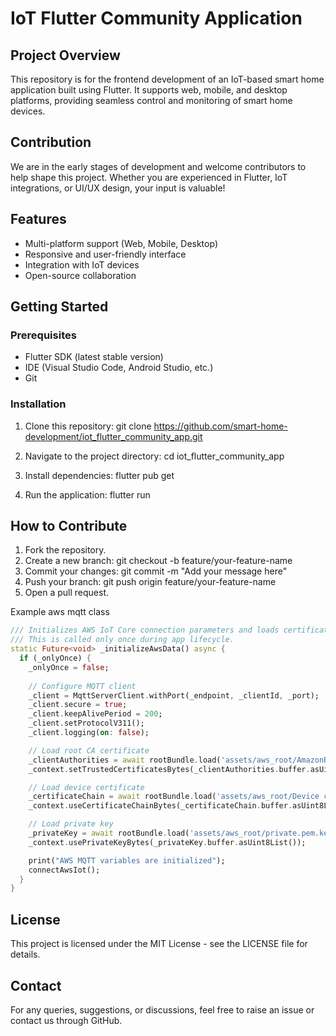 # IoT Flutter Community Application

## Project Overview
This repository is for the frontend development of an IoT-based smart home application built using Flutter. It supports web, mobile, and desktop platforms, providing seamless control and monitoring of smart home devices.

## Contribution
We are in the early stages of development and welcome contributors to help shape this project. Whether you are experienced in Flutter, IoT integrations, or UI/UX design, your input is valuable!

## Features
- Multi-platform support (Web, Mobile, Desktop)
- Responsive and user-friendly interface
- Integration with IoT devices
- Open-source collaboration

## Getting Started
### Prerequisites
- Flutter SDK (latest stable version)
- IDE (Visual Studio Code, Android Studio, etc.)
- Git

### Installation
1. Clone this repository:
   git clone https://github.com/smart-home-development/iot_flutter_community_app.git

2. Navigate to the project directory:
   cd iot_flutter_community_app

3. Install dependencies:
   flutter pub get

4. Run the application:
   flutter run

## How to Contribute
1. Fork the repository.
2. Create a new branch:
   git checkout -b feature/your-feature-name
3. Commit your changes:
   git commit -m "Add your message here"
4. Push your branch:
   git push origin feature/your-feature-name
5. Open a pull request.

Example aws mqtt class
``` dart
/// Initializes AWS IoT Core connection parameters and loads certificates.
/// This is called only once during app lifecycle.
static Future<void> _initializeAwsData() async {
  if (_onlyOnce) {
    _onlyOnce = false;
    
    // Configure MQTT client
    _client = MqttServerClient.withPort(_endpoint, _clientId, _port);
    _client.secure = true;
    _client.keepAlivePeriod = 200;
    _client.setProtocolV311();
    _client.logging(on: false);

    // Load root CA certificate
    _clientAuthorities = await rootBundle.load('assets/aws_root/AmazonRootCA1.pem');
    _context.setTrustedCertificatesBytes(_clientAuthorities.buffer.asUint8List());

    // Load device certificate
    _certificateChain = await rootBundle.load('assets/aws_root/Device certificate.pem.crt');
    _context.useCertificateChainBytes(_certificateChain.buffer.asUint8List());

    // Load private key
    _privateKey = await rootBundle.load('assets/aws_root/private.pem.key');
    _context.usePrivateKeyBytes(_privateKey.buffer.asUint8List());

    print("AWS MQTT variables are initialized");
    connectAwsIot();
  }
}

```



## License
This project is licensed under the MIT License - see the LICENSE file for details.

## Contact
For any queries, suggestions, or discussions, feel free to raise an issue or contact us through GitHub.

